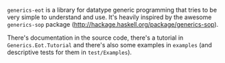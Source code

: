 `generics-eot` is a library for datatype generic programming that tries to be
very simple to understand and use. It's heavily inspired by the awesome
`generics-sop` package (http://hackage.haskell.org/package/generics-sop).

There's documentation in the source code, there's a tutorial in
`Generics.Eot.Tutorial` and there's also some examples in `examples` (and
descriptive tests for them in `test/Examples`).
